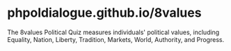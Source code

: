 # phpoldialogue.github.io/8values

The 8values Political Quiz measures individuals' political values, including Equality, Nation, Liberty, Tradition, Markets, World, Authority, and Progress.
